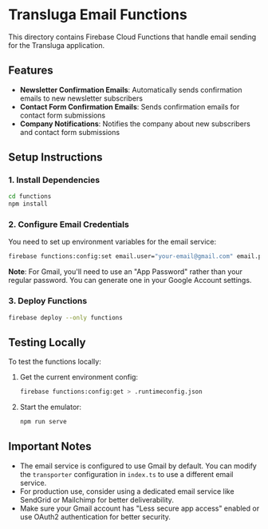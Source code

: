 # Transluga Email Functions

This directory contains Firebase Cloud Functions that handle email sending for the Transluga application.

## Features

- **Newsletter Confirmation Emails**: Automatically sends confirmation emails to new newsletter subscribers
- **Contact Form Confirmation Emails**: Sends confirmation emails for contact form submissions
- **Company Notifications**: Notifies the company about new subscribers and contact form submissions

## Setup Instructions

### 1. Install Dependencies

```bash
cd functions
npm install
```

### 2. Configure Email Credentials

You need to set up environment variables for the email service:

```bash
firebase functions:config:set email.user="your-email@gmail.com" email.password="your-app-password" email.company="info@transluga.com"
```

**Note**: For Gmail, you'll need to use an "App Password" rather than your regular password. You can generate one in your Google Account settings.

### 3. Deploy Functions

```bash
firebase deploy --only functions
```

## Testing Locally

To test the functions locally:

1. Get the current environment config:
   ```bash
   firebase functions:config:get > .runtimeconfig.json
   ```

2. Start the emulator:
   ```bash
   npm run serve
   ```

## Important Notes

- The email service is configured to use Gmail by default. You can modify the `transporter` configuration in `index.ts` to use a different email service.
- For production use, consider using a dedicated email service like SendGrid or Mailchimp for better deliverability.
- Make sure your Gmail account has "Less secure app access" enabled or use OAuth2 authentication for better security.
